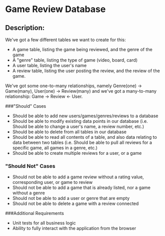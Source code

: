 # Game Review Database

## Description:

We've got a few different tables we want to create for this:
- A game table, listing the game being reviewed, and the genre of the game
- A "genre" table, listing the type of game (video, board, card)
- A user table, listing the user's name
- A review table, listing the user posting the review, and the review of the game.

We've got some one-to-many relationships, namely Genre(one) -> Game(many), User(one) -> Review(many)
and we've got a many-to-many relationship:  Game -> Review <- User.

###"Should" Cases
- Should be able to add new users/games/genres/reviews to a database 
- Should be able to modify existing data points in our database
  (i.e. Should be able to change a user's name, a review number, etc.)
- Should be able to delete from all tables in our database
- Should be able to read all contents of a table, and also data relating to data between two tables
  (i.e. Should be able to pull all reviews for a specific game, all games in a genre, etc.)
- Should be able to create multiple reviews for a user, or a game


### "Should Not" Cases
- Should not be able to add a game review without a rating value, corresponding user, or game to review
- Should not be able to add a game that is already listed, nor a game without a genre
- Should not be able to add a user or genre that are empty
- Should not be able to delete a game with a review connected

###Additional Requirements
- Unit tests for all business logic
- Ability to fully interact with the application from the browser